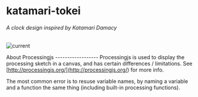 katamari-tokei
==============

###### A clock design inspired by Katamari Damacy

![current](<http://i.imgur.com/2305hr5.png>)

About Processingjs ------------------ Processingjs is used to display the
processing sketch in a canvas, and has certain differences / limitations.  See
[http://processingjs.org/](<http://processingjs.org/>) for more info.

The most common error is to resuse variable names, by naming a variable and a
function the same thing (including built-in processing functions).
